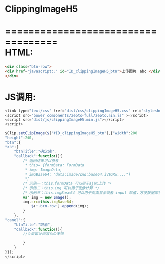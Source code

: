 # ClippingImageH5
===================================  
HTML:
===================================  
###
```html
<div class="btn-row">
<div href="javascript:;" id="ID_clippingImageH5_btn">上传图片！abc </div>
</div>
```

JS调用:
===================================  
```javascript
<link type="text/css" href="dist/css/clippingImageH5.css" rel="stylesheet" />
<script src="bower_components/zepto-full/zepto.min.js" ></script>
<script src="dist/js/clippingImageH5.min.js"></script>
<script>

$Clip.setClipImage($("#ID_clippingImageH5_btn"),{"width":200,
"height":200,
"btn":{
"ok":{
    "btnTitle":"确定ok",
    "callback":function(){
        /* 返回结果可以参考
         * this= {formData: FormData
         * img: ImageData,
         * imgBase64: "data:image/png;base64,iVBORw...."}
         */
        /* 示例一：this.formData 可以用于ajax上传 */
        /* 示例二：this.img 可以用于图像计算 */
        /* 示例三：this.imgBase64 可以用于页面显示或者 input 赋值，方便数据库存储 */
        var img = new Image();
        img.src=this.imgBase64;
            $(".btn-row").append(img);
        }
    },
"canel":{
    "btnTitle":"取消",
    "callback":function(){
        //这里可以填写你的逻辑
        
        }
    }
}});
</script>
```